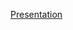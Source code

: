[Presentation](https://docs.google.com/presentation/d/1--JuFLIa6N0hhM6OVMGwjvfZ2Wa5lrp6vBFXL1THOzI/edit?usp=sharing)

